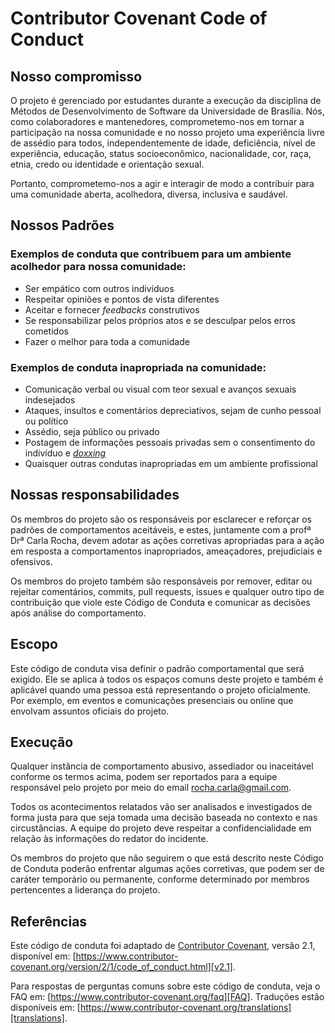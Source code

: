 # Contributor Covenant Code of Conduct

## Nosso compromisso

O projeto é gerenciado por estudantes durante a execução da disciplina de Métodos de Desenvolvimento de Software da Universidade de Brasília. Nós, como colaboradores e mantenedores, comprometemo-nos em tornar a participação na nossa comunidade e no nosso projeto uma experiência livre de assédio para todos, independentemente de idade, deficiência, nível de experiência, educação, status socioeconômico, nacionalidade, cor, raça, etnia, credo ou identidade e orientação sexual.

Portanto, comprometemo-nos a agir e interagir de modo a contribuir para uma comunidade aberta, acolhedora, diversa, inclusiva e saudável.

## Nossos Padrões

### Exemplos de conduta que contribuem para um ambiente acolhedor para nossa comunidade:

* Ser empático com outros indivíduos
* Respeitar opiniões e pontos de vista diferentes
* Aceitar e fornecer _feedbacks_ construtivos
* Se responsabilizar pelos próprios atos e se desculpar pelos erros cometidos
* Fazer o melhor para toda a comunidade

### Exemplos de conduta inapropriada na comunidade:

* Comunicação verbal ou visual com teor sexual e avanços sexuais indesejados
* Ataques, insultos e comentários depreciativos, sejam de cunho pessoal ou político
* Assédio, seja público ou privado
* Postagem de informações pessoais privadas sem o consentimento do indivíduo e [_doxxing_](https://www.avast.com/pt-br/c-what-is-doxxing)
* Quaisquer outras condutas inapropriadas em um ambiente profissional

## Nossas responsabilidades

Os membros do projeto são os responsáveis por esclarecer e reforçar os padrões de comportamentos aceitáveis, e estes, juntamente com a profª Drª Carla Rocha, devem adotar as ações corretivas apropriadas para a ação em resposta a comportamentos inapropriados, ameaçadores, prejudiciais e ofensivos.

Os membros do projeto também são responsáveis por remover, editar ou rejeitar comentários, commits, pull requests, issues e qualquer outro tipo de contribuição que viole este Código de Conduta e comunicar as decisões após análise do comportamento.

## Escopo

Este código de conduta visa definir o padrão comportamental que será exigido. Ele se aplica à todos os espaços comuns deste projeto e também é aplicável quando uma pessoa está representando o projeto oficialmente.
Por exemplo, em eventos e comunicações presenciais ou online que envolvam assuntos oficiais do projeto.

## Execução

Qualquer instância de comportamento abusivo, assediador ou inaceitável conforme os termos acima, podem ser reportados para a equipe responsável pelo projeto por meio do email rocha.carla@gmail.com. 

Todos os acontecimentos relatados vão ser analisados e investigados de forma justa para que seja tomada uma decisão baseada no contexto e nas circustâncias. A equipe do projeto deve respeitar a confidencialidade em relação às informações do redator do incidente.

Os membros do projeto que não seguirem o que está descrito neste Código de Conduta poderão enfrentar algumas ações corretivas, que podem ser de caráter temporário ou permanente, conforme determinado por membros pertencentes a liderança do projeto.

## Referências

Este código de conduta foi adaptado de [Contributor Covenant][homepage],
versão 2.1, disponível em:
[https://www.contributor-covenant.org/version/2/1/code_of_conduct.html][v2.1].

Para respostas de perguntas comuns sobre este código de conduta, veja o FAQ em:
[https://www.contributor-covenant.org/faq][FAQ]. Traduções estão disponíveis em:
[https://www.contributor-covenant.org/translations][translations].

[homepage]: https://www.contributor-covenant.org
[v2.1]: https://www.contributor-covenant.org/version/2/1/code_of_conduct.html
[Mozilla CoC]: https://github.com/mozilla/diversity
[FAQ]: https://www.contributor-covenant.org/faq
[translations]: https://www.contributor-covenant.org/translations